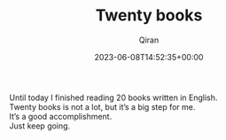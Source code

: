 ﻿---
title: Twenty books
author: Qiran
type: post
date: 2023-06-08T14:52:35+00:00
aliases: ["/twenty-books/"]
autoshare_autoshare_for_twitter:
  - 1
autoshare_tweet-allow-image:
  - yes
autoshare_status:
  - 'a:1:{i:0;a:3:{s:6:"status";s:9:"published";s:10:"twitter_id";i:1666820525480644615;s:10:"created_at";s:25:"2023-06-08T14:52:36+00:00";}}'
categories:
  - Reading

---
Until today I finished reading 20 books written in English.  
Twenty books is not a lot, but it&#8217;s a big step for me.  
It&#8217;s a good accomplishment.  
Just keep going.

